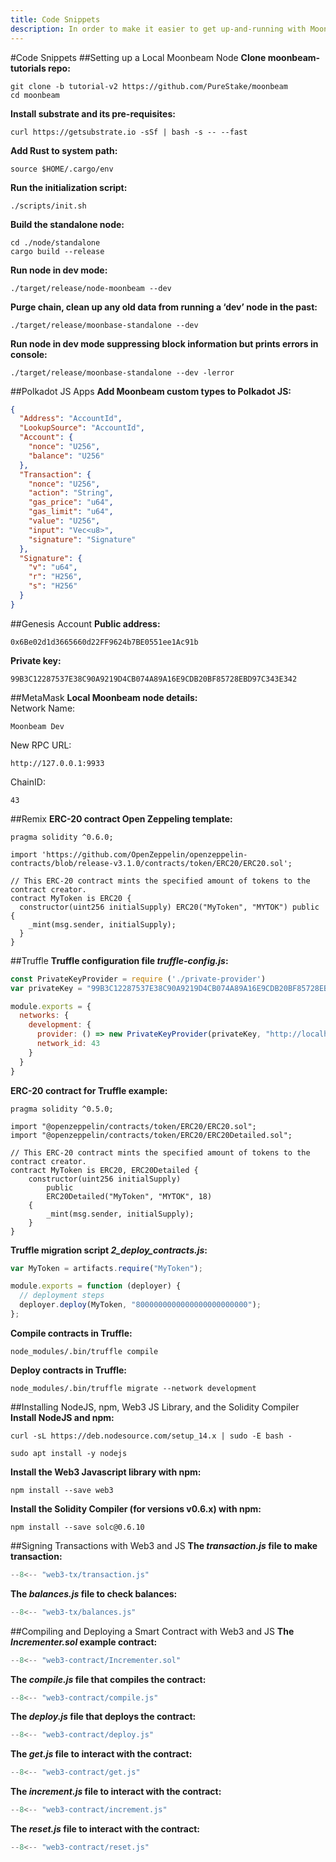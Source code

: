 ```yaml
---
title: Code Snippets
description: In order to make it easier to get up-and-running with Moonbeam, here are some code snippets for each of the tutorials we’ve created.
---
```


#Code Snippets
##Setting up a Local Moonbeam Node
**Clone moonbeam-tutorials repo:**
```
git clone -b tutorial-v2 https://github.com/PureStake/moonbeam
cd moonbeam
```

**Install substrate and its pre-requisites:**
```	
curl https://getsubstrate.io -sSf | bash -s -- --fast
```

**Add Rust to system path:**
```
source $HOME/.cargo/env
```

**Run the initialization script:**
```
./scripts/init.sh
```

**Build the standalone node:**
```	
cd ./node/standalone
cargo build --release
```

**Run node in dev mode:**
``` 
./target/release/node-moonbeam --dev
```

**Purge chain, clean up any old data from running a ‘dev’ node in the past:** 
```
./target/release/moonbase-standalone --dev
```

**Run node in dev mode suppressing block information but prints errors in console:**
```	
./target/release/moonbase-standalone --dev -lerror
```

##Polkadot JS Apps
**Add Moonbeam custom types to Polkadot JS:**
```json
{
  "Address": "AccountId",
  "LookupSource": "AccountId",
  "Account": {
    "nonce": "U256",
    "balance": "U256"
  },
  "Transaction": {
    "nonce": "U256",
    "action": "String",
    "gas_price": "u64",
    "gas_limit": "u64",
    "value": "U256",
    "input": "Vec<u8>",
    "signature": "Signature"
  },
  "Signature": {
    "v": "u64",
    "r": "H256",
    "s": "H256"
  }
}
```

##Genesis Account
**Public address:**
```
0x6Be02d1d3665660d22FF9624b7BE0551ee1Ac91b
```

**Private key:**
```
99B3C12287537E38C90A9219D4CB074A89A16E9CDB20BF85728EBD97C343E342
```

##MetaMask
**Local Moonbeam node details:**  
Network Name: 
```
Moonbeam Dev  
```
New RPC URL:
```
http://127.0.0.1:9933
```
ChainID:
```
43
```

##Remix
**ERC-20 contract Open Zeppeling template:**
```
pragma solidity ^0.6.0;

import 'https://github.com/OpenZeppelin/openzeppelin-contracts/blob/release-v3.1.0/contracts/token/ERC20/ERC20.sol';

// This ERC-20 contract mints the specified amount of tokens to the contract creator.
contract MyToken is ERC20 {
  constructor(uint256 initialSupply) ERC20("MyToken", "MYTOK") public {
    _mint(msg.sender, initialSupply);
  }
}
```

##Truffle
**Truffle configuration file _truffle-config.js_:**
```javascript
const PrivateKeyProvider = require ('./private-provider')
var privateKey = "99B3C12287537E38C90A9219D4CB074A89A16E9CDB20BF85728EBD97C343E342";

module.exports = {
  networks: {
    development: {
      provider: () => new PrivateKeyProvider(privateKey, "http://localhost:9933/", 43),
      network_id: 43
    }
  }
}
```

**ERC-20 contract for Truffle example:**
```
pragma solidity ^0.5.0;

import "@openzeppelin/contracts/token/ERC20/ERC20.sol";
import "@openzeppelin/contracts/token/ERC20/ERC20Detailed.sol";

// This ERC-20 contract mints the specified amount of tokens to the contract creator.
contract MyToken is ERC20, ERC20Detailed {
    constructor(uint256 initialSupply)
        public
        ERC20Detailed("MyToken", "MYTOK", 18)
    {
        _mint(msg.sender, initialSupply);
    }
}
```

**Truffle migration script _2_deploy_contracts.js_:**
```javascript
var MyToken = artifacts.require("MyToken");

module.exports = function (deployer) {
  // deployment steps
  deployer.deploy(MyToken, "8000000000000000000000000");
};
```

**Compile contracts in Truffle:**
```
node_modules/.bin/truffle compile
```

**Deploy contracts in Truffle:**
```
node_modules/.bin/truffle migrate --network development
```

##Installing NodeJS, npm, Web3 JS Library, and the Solidity Compiler
**Install NodeJS and npm:**
```
curl -sL https://deb.nodesource.com/setup_14.x | sudo -E bash -
```
```
sudo apt install -y nodejs
```

**Install the Web3 Javascript library with npm:**
```
npm install --save web3
```

**Install the Solidity Compiler (for versions v0.6.x) with npm:**
```pypy
npm install --save solc@0.6.10
```

##Signing Transactions with Web3 and JS
**The _transaction.js_ file to make transaction:**
```javascript
--8<-- "web3-tx/transaction.js"
```

**The _balances.js_ file to check balances:**
```javascript
--8<-- "web3-tx/balances.js"
```

##Compiling and Deploying a Smart Contract with Web3 and JS
**The _Incrementer.sol_ example contract:**
```javascript
--8<-- "web3-contract/Incrementer.sol"
```

**The _compile.js_ file that compiles the contract:**
```javascript
--8<-- "web3-contract/compile.js"
```

**The _deploy.js_ file that deploys the contract:**
```javascript
--8<-- "web3-contract/deploy.js"
```

**The _get.js_ file to interact with the contract:**
```javascript
--8<-- "web3-contract/get.js"
```

**The _increment.js_ file  to interact with the contract:**
```javascript
--8<-- "web3-contract/increment.js"
```

**The _reset.js_ file  to interact with the contract:**
```javascript
--8<-- "web3-contract/reset.js"
```
